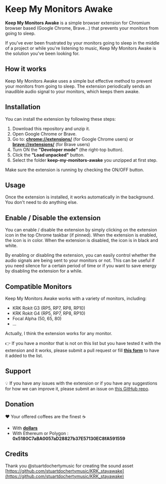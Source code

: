 # Keep My Monitors Awake

**Keep My Monitors Awake** is a simple browser extension for Chromium browser based (Google Chrome, Brave...) that prevents your monitors from going to sleep. 

If you've ever been frustrated by your monitors going to sleep in the middle of a project or while you're listening to music, Keep My Monitors Awake is the solution you've been looking for.

## How it works

Keep My Monitors Awake uses a simple but effective method to prevent your monitors from going to sleep. The extension periodically sends an inaudible audio signal to your monitors, which keeps them awake.

## Installation

You can install the extension by following these steps:

1. Download this repository and unzip it.
2. Open Google Chrome or Brave.
3. Go to: **[chrome://extensions/](chrome://extensions/)** (for Google Chrome users) or **[brave://extensions/](brave://extensions/)** (for Brave users)
4. Turn ON the **"Developer mode"** (the right-top button).
4. Click the **"Load unpacked"** button.
5. Select the folder **keep-my-monitors-awake** you unzipped at first step. 

Make sure the extension is running by checking the ON/OFF button.

## Usage

Once the extension is installed, it works automatically in the background. You don't need to do anything else.

## Enable / Disable the extension

You can enable / disable the extension by simply clicking on the extension icon in the top Chrome taskbar (if pinned). When the extension is enabled, the icon is in color. When the extension is disabled, the icon is in black and white.

By enabling or disabling the extension, you can easily control whether the audio signals are being sent to your monitors or not. This can be useful if you need silence for a certain period of time or if you want to save energy by disabling the extension for a while.

## Compatible Monitors

Keep My Monitors Awake works with a variety of monitors, including:

- KRK Rokit G3 (RP5, RP7, RP8, RP10)
- KRK Rokit G4 (RP5, RP7, RP8, RP10)
- Focal Alpha (50, 65, 80)
- ...

Actually, I think the extension works for any monitor.

👉 If you have a monitor that is not on this list but you have tested it with the extension and it works, please submit a pull request or fill **[this form](https://tally.so/r/31XyNl)** to have it added to the list.


## Support

💡 If you have any issues with the extension or if you have any suggestions for how we can improve it, please submit an issue on [this GitHub repo](https://github.com/franckdpt/keep-my-monitors-awake/issues).

## Donation
❤️ Your offered coffees are the finest ☕️

- With **[dollars](https://tally.so/r/w8qy6P)**
- With Ethereum or Polygon : **0x5180C7aBA0057aD28827b37E57130EC8fA591559**

## Credits
Thank you @stuartdochertymusic for creating the sound asset [https://github.com/stuartdochertymusic/KRK_stayawake](https://github.com/stuartdochertymusic/KRK_stayawake)
